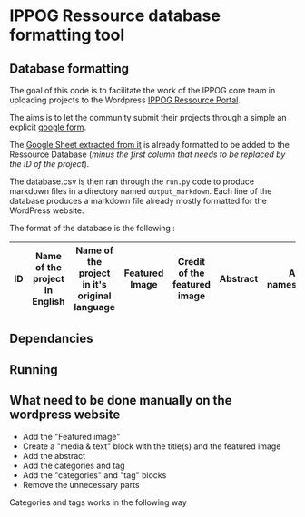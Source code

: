 # IPPOG Ressource database formatting tool
## Database formatting

The goal of this code is to facilitate the work of the IPPOG core team in uploading projects to the Wordpress [IPPOG Ressource Portal](https://ippog-resources-portal.web.cern.ch/).

The aims is to let the community submit their projects through a simple an explicit [google form](https://forms.gle/tp2t45JroU8sFffH9).

The [Google Sheet extracted from it](https://docs.google.com/spreadsheets/d/1x_SdxdlHwG8chH77WqrTAAgijY2XBY3nPIi2p3TKqzs/edit?usp=sharing) is already formatted to be added to the Ressource Database (*minus the first column that needs to be replaced by the ID of the project*).

The database.csv is then ran through the `run.py` code to produce markdown files in a directory named `output_markdown`. Each line of the database produces a markdown file already mostly formatted for the WordPress website.

The format of the database is the following : 

| ID | Name of the project in English | Name of the project in it's original language | Featured Image | Credit of the featured image | Abstract | Author names,affiliation | Supporting entities | Related IPPOG member | Public contact | Private contact | Name of the conference | Year of the conference | Presentation Documents | Project Status | Type | Topics | Audiences | Langage | Sub Type | Sub Topics | Wordpress page | State |
| - | - | - | - | - | - | - | - | - | - | - | - | - | - | - | - | - | - | - | - | - | - | - |


## Dependancies

## Running

## What need to be done manually on the wordpress website
- Add the "Featured image"
- Create a "media & text" block with the title(s) and the featured image
- Add the abstract
- Add the categories and tag
- Add the "categories" and "tag" blocks
- Remove the unnecessary parts

Categories and tags works in the following way
